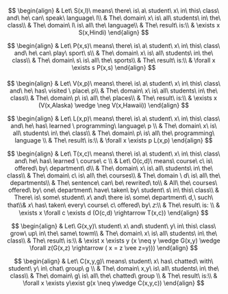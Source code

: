 $$
\begin{align}
& Let\ S(x,l)\ means\ there\ is\ a\ student\ x\ in\ this\ class\ and\ he\ can\ speak\ language\ l\\
& The\ domain\ x\ is\ all\ students\ in\ the\ class\\
& The\ domain\ l\ is\ all\ the\ language\\
& The\ result\ is:\\
& \exists x S(x,Hindi)
\end{align}
$$




$$
\begin{align}
& Let\ P(x,s)\ means\ there\ is\ a\ student\ x\ in\ this\ class\ and\ he\ can\ play\ sport\ s\\
& The\ domain\ x\ is\ all\ students\ in\ the\ class\\
& The\ domain\ s\ is\ all\ the\ sports\\
& The\ result\ is:\\
& \forall x \exists s P(x,s)
\end{align}
$$



#### 


$$
\begin{align}
& Let\ V(x,p)\ means\ there\ is\ a\ student\ x\ in\ this\ class\ and\ he\ has\ visited	\ place\ p\\
& The\ domain\ x\ is\ all\ students\ in\ the\ class\\
& The\ domain\ p\ is\ all\ the\ places\\
& The\ result\ is:\\
& \exists x (V(x,Alaska) \wedge \neg V(x,Hawaii))
\end{align}
$$






$$
\begin{align}
& Let\ L(x,p)\ means\ there\ is\ a\ student\ x\ in\ this\ class\ and\ he\ has\ learned	\ programming\ language\ p \\
& The\ domain\ x\ is\ all\ students\ in\ the\ class\\
& The\ domain\ p\ is\ all\ the\ programming\ language \\
& The\ result\ is:\\
& \forall x \exists p L(x,p)
\end{align}
$$






$$
\begin{align}
& Let\ T(x,c)\ means\ there\ is\ a\ student\ x\ in\ this\ class\ and\ he\ has\ learned	\ course\ c \\
& Let\ O(c,d)\ means\ course\ c\ is\ offered\ by\ department\ d\\
& The\ domain\ x\ is\ all\ students\ in\ the\ class\\
& The\ domain\ c\ is\ all\ the\ courses\\
& The\ domain \ d\ is\ all\ the\ departments\\
& The\ sentence\ can\ be\ rewrited\ to\\
& All\ the\ courses\ offered\ by\ one\ department\ have\ taken\ by\ student\ s\ in\ this\ class\\
& There\ is\ some\ student\ 𝑥\ and\ there is\ some\ department\ d,\ such\ that\\& 𝑥\ has\ taken\ every\ course\ c\ offered\ by\ 𝑧:\\
& The\ result\ is: \\
& \exists x \forall c \exists d (O(c,d) \rightarrow T(x,c))
\end{align}
$$






$$
\begin{align}
& Let\ G(x,y)\ student\ x\ and\ student\ y\ in\ this\ class\ grow\ up\ in\ the\ same\ towm\\
& The\ domain\ x\ is\ all\ students\ in\ the\ class\\
& The\ result\ is:\\
& \exist x \exists y (x \neq y \wedge G(x,y) \wedge \forall z(G(x,z) \rightarrow ( x = z \vee z=y)))
\end{align}
$$



$$
\begin{align}
& Let\ C(x,y,g)\ means\ student\ x\ has\ chatted\ with\ student\ y\ in\ chat\ group\ g \\
& The\ domain\ x,y\ is\ all\ students\ in\ the\ class\\
& The\ domain\ g\ is\ all\ the\ chatted\ group \\
& The\ result\ is:\\
& \forall x \exists y\exist g(x \neq y\wedge C(x,y,c))
\end{align}
$$
